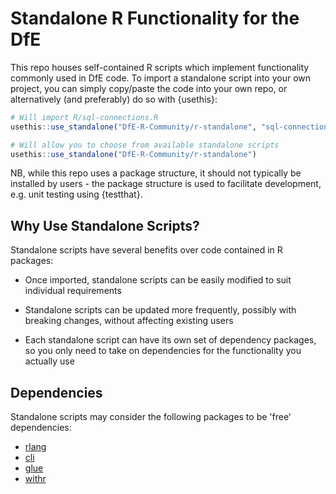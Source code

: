 # Standalone R Functionality for the DfE

This repo houses self-contained R scripts which implement functionality commonly
used in DfE code. To import a standalone script into your own project, you can
simply copy/paste the code into your own repo, or alternatively (and preferably)
do so with {usethis}:

``` r
# Will import R/sql-connections.R
usethis::use_standalone("DfE-R-Community/r-standalone", "sql-connections")

# Will allow you to choose from available standalone scripts
usethis::use_standalone("DfE-R-Community/r-standalone")
```

NB, while this repo uses a package structure, it should not typically be
installed by users - the package structure is used to facilitate development,
e.g. unit testing using {testthat}.

## Why Use Standalone Scripts?
Standalone scripts have several benefits over code contained in R packages:

*  Once imported, standalone scripts can be easily modified to suit individual 
   requirements

*  Standalone scripts can be updated more frequently, possibly with breaking
   changes, without affecting existing users
   
*  Each standalone script can have its own set of dependency packages, so
   you only need to take on dependencies for the functionality you actually
   use
   

## Dependencies
Standalone scripts may consider the following packages to be 'free' dependencies:

*  [rlang](https://github.com/r-lib/rlang)
*  [cli](https://github.com/r-lib/cli)
*  [glue](https://github.com/r-lib/glue)
*  [withr](https://github.com/r-lib/withr)